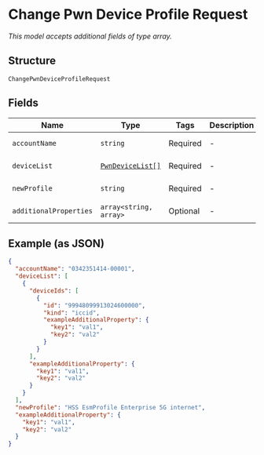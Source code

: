 
# Change Pwn Device Profile Request

*This model accepts additional fields of type array.*

## Structure

`ChangePwnDeviceProfileRequest`

## Fields

| Name | Type | Tags | Description | Getter | Setter |
|  --- | --- | --- | --- | --- | --- |
| `accountName` | `string` | Required | - | getAccountName(): string | setAccountName(string accountName): void |
| `deviceList` | [`PwnDeviceList[]`](../../doc/models/pwn-device-list.md) | Required | - | getDeviceList(): array | setDeviceList(array deviceList): void |
| `newProfile` | `string` | Required | - | getNewProfile(): string | setNewProfile(string newProfile): void |
| `additionalProperties` | `array<string, array>` | Optional | - | findAdditionalProperty(string key): array | additionalProperty(string key, array value): void |

## Example (as JSON)

```json
{
  "accountName": "0342351414-00001",
  "deviceList": [
    {
      "deviceIds": [
        {
          "id": "99948099913024600000",
          "kind": "iccid",
          "exampleAdditionalProperty": {
            "key1": "val1",
            "key2": "val2"
          }
        }
      ],
      "exampleAdditionalProperty": {
        "key1": "val1",
        "key2": "val2"
      }
    }
  ],
  "newProfile": "HSS EsmProfile Enterprise 5G internet",
  "exampleAdditionalProperty": {
    "key1": "val1",
    "key2": "val2"
  }
}
```

